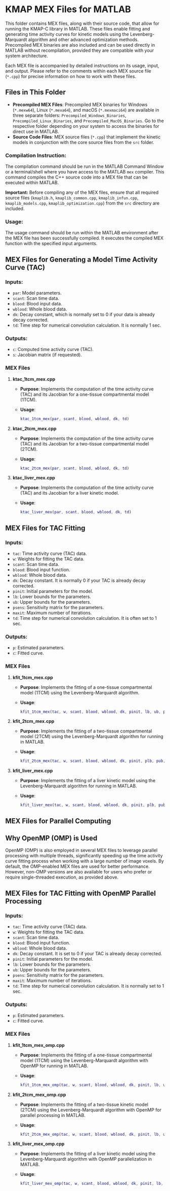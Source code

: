 # KMAP MEX Files for MATLAB

This folder contains MEX files, along with their source code, that allow for running the KMAP-C library in MATLAB. These files enable fitting and generating time activity curves for kinetic models using the Levenberg-Marquardt algorithm and other advanced optimization methods. Precompiled MEX binaries are also included and can be used directly in MATLAB without recompilation, provided they are compatible with your system architecture.

Each MEX file is accompanied by detailed instructions on its usage, input, and output. Please refer to the comments within each MEX source file (`*.cpp`) for precise information on how to work with these files.

## Files in This Folder

- **Precompiled MEX Files**: Precompiled MEX binaries for Windows (`*.mexw64`), Linux (`*.mexa64`), and macOS (`*.mexmaci64`) are available in three separate folders: `Precompiled_Windows_Binaries`, `Precompiled_Linux_Binaries`, and `Precompiled_MacOS_Binaries`. Go to the respective folder depending on your system to access the binaries for direct use in MATLAB.
- **Source Code Files**: MEX source files (`*.cpp`) that implement the kinetic models in conjunction with the core source files from the `src` folder.

### Compilation Instruction:

The compilation command should be run in the MATLAB Command Window or a terminal/shell where you have access to the MATLAB `mex` compiler. This command compiles the C++ source code into a MEX file that can be executed within MATLAB.

**Important:** Before compiling any of the MEX files, ensure that all required source files (`kmaplib.h`, `kmaplib_common.cpp`, `kmaplib_infun.cpp`, `kmaplib_models.cpp`, `kmaplib_optimization.cpp`) from the `src` directory are included.

### Usage:

The usage command should be run within the MATLAB environment after the MEX file has been successfully compiled. It executes the compiled MEX function with the specified input arguments.

## MEX Files for Generating a Model Time Activity Curve (TAC)

### Inputs:
- `par`: Model parameters.
- `scant`: Scan time data.
- `blood`: Blood input data.
- `wblood`: Whole blood data.
- `dk`: Decay constant, which is normally set to 0 if your data is already decay corrected.
- `td`: Time step for numerical convolution calculation. It is normally 1 sec.

### Outputs:
- `c`: Computed time activity curve (TAC).
- `s`: Jacobian matrix (if requested).

### MEX Files

1. **ktac_1tcm_mex.cpp**
   - **Purpose**: Implements the computation of the time activity curve (TAC) and its Jacobian for a one-tissue compartmental model (1TCM).

   - **Usage**:
     ```matlab
     ktac_1tcm_mex(par, scant, blood, wblood, dk, td)
     ```

2. **ktac_2tcm_mex.cpp**
   - **Purpose**: Implements the computation of the time activity curve (TAC) and its Jacobian for a two-tissue compartmental model (2TCM).

   - **Usage**:
     ```matlab
     ktac_2tcm_mex(par, scant, blood, wblood, dk, td)
     ```

3. **ktac_liver_mex.cpp**
    - **Purpose**: Implements the computation of the time activity curve (TAC) and its Jacobian for a liver kinetic model.

    - **Usage**:
      ```matlab
      ktac_liver_mex(par, scant, blood, wblood, dk, td)
      ```


## MEX Files for TAC Fitting

### Inputs:
- `tac`: Time activity curve (TAC) data.
- `w`: Weights for fitting the TAC data.
- `scant`: Scan time data.
- `blood`: Blood input function.
- `wblood`: Whole blood data.
- `dk`: Decay constant. It is normally 0 if your TAC is already decay corrected.
- `pinit`: Initial parameters for the model.
- `lb`: Lower bounds for the parameters.
- `ub`: Upper bounds for the parameters.
- `psens`: Sensitivity matrix for the parameters.
- `maxit`: Maximum number of iterations.
- `td`: Time step for numerical convolution calculation. It is often set to 1 sec.

### Outputs:
- `p`: Estimated parameters.
- `c`: Fitted curve.

### MEX Files

1. **kfit_1tcm_mex.cpp**
   - **Purpose**: Implements the fitting of a one-tissue compartmental model (1TCM) using the Levenberg-Marquardt algorithm.

   - **Usage**:
     ```matlab
     kfit_1tcm_mex(tac, w, scant, blood, wblood, dk, pinit, lb, ub, psens, maxit, td)
     ```

2. **kfit_2tcm_mex.cpp**
   - **Purpose**: Implements the fitting of a two-tissue compartmental model (2TCM) using the Levenberg-Marquardt algorithm for running in MATLAB.

   - **Usage**:
     ```matlab
     kfit_2tcm_mex(tac, w, scant, blood, wblood, dk, pinit, plb, pub, psens, maxit, td)
     ```

3. **kfit_liver_mex.cpp**
   - **Purpose**: Implements the fitting of a liver kinetic model using the Levenberg-Marquardt algorithm for running in MATLAB.

   - **Usage**:
     ```matlab
     kfit_liver_mex(tac, w, scant, blood, wblood, dk, pinit, plb, pub, psens, maxit, td)
     ```
     

## **MEX Files for Parallel Computing**

## Why OpenMP (OMP) is Used

OpenMP (OMP) is also employed in several MEX files to leverage parallel processing with multiple threads, significantly speeding up the time activity curve fitting process when working with a large number of image voxels. By default, the OMP-enabled MEX files are used for better performance. However, non-OMP versions are also available for users who prefer or require single-threaded execution, as provided above.

## MEX Files for TAC Fitting with OpenMP Parallel Processing

### Inputs:
- `tac`: Time activity curve (TAC) data.
- `w`: Weights for fitting the TAC data.
- `scant`: Scan time data.
- `blood`: Blood input function.
- `wblood`: Whole blood data.
- `dk`: Decay constant. It is set to 0 if your TAC is already decay corrected.
- `pinit`: Initial parameters for the model.
- `lb`: Lower bounds for the parameters.
- `ub`: Upper bounds for the parameters.
- `psens`: Sensitivity matrix for the parameters.
- `maxit`: Maximum number of iterations.
- `td`: Time step for numerical convolution calculation. It is normally set to 1 sec.

### Outputs:
- `p`: Estimated parameters.
- `c`: Fitted curve.

### MEX Files

1. **kfit_1tcm_mex_omp.cpp**
   - **Purpose**: Implements the fitting of a one-tissue compartmental model (1TCM) using the Levenberg-Marquardt algorithm with OpenMP for running in MATLAB.

   - **Usage**:
     ```matlab
     kfit_1tcm_mex_omp(tac, w, scant, blood, wblood, dk, pinit, lb, ub, psens, maxit, td)
     ```

2. **kfit_2tcm_mex_omp.cpp**
   - **Purpose**: Implements the fitting of a two-tissue kinetic model (2TCM) using the Levenberg-Marquardt algorithm with OpenMP for parallel processing in MATLAB.
   
   - **Usage**:
     ```matlab
     kfit_2tcm_mex_omp(tac, w, scant, blood, wblood, dk, pinit, lb, ub, psens, maxit, td)
     ```

3. **kfit_liver_mex_omp.cpp**
   - **Purpose**: Implements the fitting of a liver kinetic model using the Levenberg-Marquardt algorithm with OpenMP parallelization in MATLAB.

   - **Usage**:
     ```matlab
     kfit_liver_mex_omp(tac, w, scant, blood, wblood, dk, pinit, lb, ub, psens, maxit, td)
     ```


